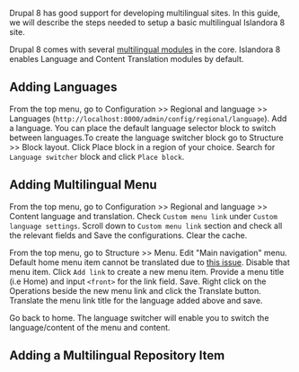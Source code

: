 Drupal 8 has good support for developing multilingual sites. In this guide, we will describe the steps needed to setup a basic multilingual Islandora 8 site.  

Drupal 8 comes with several [multilingual modules](https://www.drupal.org/docs/8/multilingual/choosing-and-installing-multilingual-modules) in the core. Islandora 8 enables Language and Content Translation modules by default.

## Adding Languages
From the top menu, go to Configuration >> Regional and language >> Languages (`http://localhost:8000/admin/config/regional/language`). Add a language. You can place the default language selector block to switch between languages.To create the language switcher block go to Structure >> Block layout. Click Place block in a region of your choice.  Search for `Language switcher` block and click `Place block`.

## Adding Multilingual Menu
From the top menu, go to Configuration >> Regional and language >> Content language and translation. Check `Custom menu link` under `Custom language settings`. Scroll down to `Custom menu link` section and check all the relevant fields and Save the configurations. Clear the cache.  

From the top menu, go to Structure >> Menu. Edit "Main navigation" menu. Default home menu item cannot be translated due to [this issue](https://www.drupal.org/project/drupal/issues/2838106). Disable that menu item. Click `Add link` to create a new menu item. Provide a menu title (i.e Home) and input `<front>` for the link field. Save. Right click on the Operations beside the new menu link and click the Translate button. Translate the menu link title for the language added above and save.

Go back to home.  The language switcher will enable you to switch the language/content of the menu and content.

## Adding a Multilingual Repository Item


